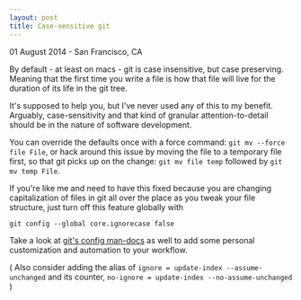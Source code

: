 ```yaml
---
layout: post
title: Case-sensitive git
---
```


<p class="meta">01 August 2014 - San Francisco, CA</p>

By default - at least on macs - git is case insensitive, but case preserving.
Meaning that the first time you write a file is how that file will live for the
duration of its life in the git tree.

It's supposed to help you, but I've never used any of this to my benefit.
Arguably, case-sensitivity and that kind of granular attention-to-detail should
be in the nature of software development.

You can override the defaults once with a force command:
`git mv --force file File`, or hack around this issue by moving the file to a
temporary file first, so that git picks up on the change: `git mv file temp`
followed by `git mv temp File`.

If you're like me and need to have this fixed because you are changing
capitalization of files in git all over the place as you tweak your file
structure, just turn off this feature globally with

    git config --global core.ignorecase false

Take a look at [git's config man-docs][git] as well to add some personal
customization and automation to your workflow.

( Also consider adding the alias of `ignore = update-index --assume-unchanged`
and its counter, `no-ignore = update-index --no-assume-unchanged` )

[git]: http://git-scm.com/book/en/Customizing-Git-Git-Configuration
